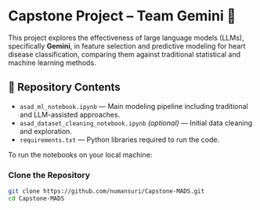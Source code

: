 # Capstone Project – Team Gemini 💫

This project explores the effectiveness of large language models (LLMs), specifically **Gemini**, in feature selection and predictive modeling for heart disease classification, comparing them against traditional statistical and machine learning methods.

## 📁 Repository Contents

- `asad_ml_notebook.ipynb` — Main modeling pipeline including traditional and LLM-assisted approaches.
- `asad_dataset_cleaning_notebook.ipynb` *(optional)* — Initial data cleaning and exploration.
- `requirements.txt` — Python libraries required to run the code.

To run the notebooks on your local machine:

### Clone the Repository

```bash
git clone https://github.com/numansuri/Capstone-MADS.git
cd Capstone-MADS
